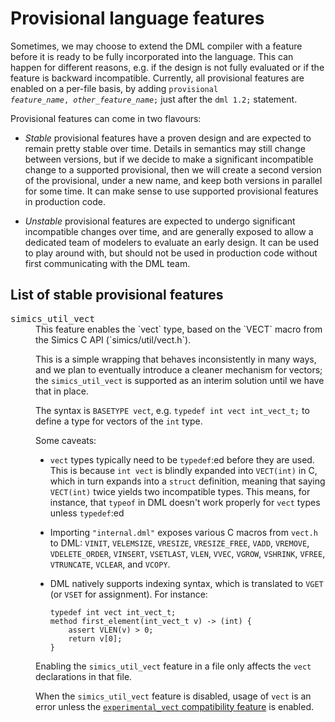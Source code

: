 <!--
  © 2024 Intel Corporation
  SPDX-License-Identifier: MPL-2.0
-->

# Provisional language features

Sometimes, we may choose to extend the DML compiler with a feature before it is
ready to be fully incorporated into the language. This can happen for different
reasons, e.g. if the design is not fully evaluated or if the feature is
backward incompatible. Currently, all provisional features are enabled on a
per-file basis, by adding <code>provisional <em>feature_name</em>,
<em>other_feature_name</em>;</code> just after the `dml 1.2;` statement.

Provisional features can come in two flavours:

* _Stable_ provisional features have a proven design and are
  expected to remain pretty stable over time. Details in semantics may
  still change between versions, but if we decide to make a
  significant incompatible change to a supported provisional, then we
  will create a second version of the provisional, under a new name,
  and keep both versions in parallel for some time. It can make sense
  to use supported provisional features in production code.

* _Unstable_ provisional features are expected to undergo significant
  incompatible changes over time, and are generally exposed to allow a
  dedicated team of modelers to evaluate an early design. It can be used
  to play around with, but should not be used in production code without
  first communicating with the DML team.

## List of stable provisional features
<dl>
  <dt><tt>simics_util_vect</tt></dt>
  <dd>

<a id="simics_util_vect"/>
This feature enables the `vect` type, based on the
`VECT` macro from the Simics C API (`simics/util/vect.h`).

This is a simple wrapping that behaves inconsistently in many
ways, and we plan to eventually introduce a cleaner mechanism for
vectors; the `simics_util_vect` is supported as an interim solution until we
have that in place.

The syntax is `BASETYPE vect`, e.g. `typedef int vect int_vect_t;`
to define a type for vectors of the `int` type.

Some caveats:

* `vect` types typically need to be `typedef`:ed before they are
  used.  This is because `int vect` is blindly expanded into
  `VECT(int)` in C, which in turn expands into a `struct`
  definition, meaning that saying `VECT(int)` twice yields two
  incompatible types. This means, for instance, that `typeof` in
  DML doesn't work properly for `vect` types unless `typedef`:ed

* Importing `"internal.dml"` exposes various C macros from
  `vect.h` to DML: `VINIT`, `VELEMSIZE`, `VRESIZE`,
  `VRESIZE_FREE`, `VADD`, `VREMOVE`, `VDELETE_ORDER`, `VINSERT`,
  `VSETLAST`, `VLEN`, `VVEC`, `VGROW`, `VSHRINK`, `VFREE`,
  `VTRUNCATE`, `VCLEAR`, and `VCOPY`.

* DML natively supports indexing syntax, which is translated to
  `VGET` (or `VSET` for assignment). For instance:
  ```
  typedef int vect int_vect_t;
  method first_element(int_vect_t v) -> (int) {
      assert VLEN(v) > 0;
      return v[0];
  }
  ```

Enabling the `simics_util_vect` feature in a file only affects
the `vect` declarations in that file.

When the `simics_util_vect` feature is disabled, usage of `vect` is an
error unless the [`experimental_vect` compatibility
feature](deprecations-auto.html#experimental_vect) is enabled.
</dd>
</dl>
